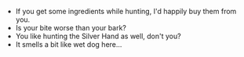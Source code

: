 - If you get some ingredients while hunting, I'd happily buy them from you.
- Is your bite worse than your bark?
- You like hunting the Silver Hand as well, don't you?
- It smells a bit like wet dog here...
